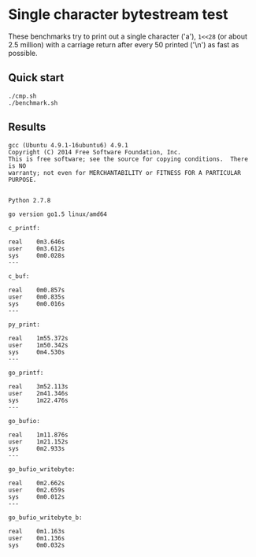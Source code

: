 Single character bytestream test
===

These benchmarks try to print out a single character ('a'), `1<<28` (or
about 2.5 million)
with a carriage return after every 50 printed ('\n') as fast as possible.

Quick start
---

```
./cmp.sh
./benchmark.sh
```

Results
---

```
gcc (Ubuntu 4.9.1-16ubuntu6) 4.9.1
Copyright (C) 2014 Free Software Foundation, Inc.
This is free software; see the source for copying conditions.  There is NO
warranty; not even for MERCHANTABILITY or FITNESS FOR A PARTICULAR PURPOSE.


Python 2.7.8

go version go1.5 linux/amd64

c_printf:

real    0m3.646s
user    0m3.612s
sys     0m0.028s
---

c_buf:

real    0m0.857s
user    0m0.835s
sys     0m0.016s
---

py_print:

real    1m55.372s
user    1m50.342s
sys     0m4.530s
---

go_printf:

real    3m52.113s
user    2m41.346s
sys     1m22.476s
---

go_bufio:

real    1m11.876s
user    1m21.152s
sys     0m2.933s
---

go_bufio_writebyte:

real    0m2.662s
user    0m2.659s
sys     0m0.012s
---

go_bufio_writebyte_b:

real    0m1.163s
user    0m1.136s
sys     0m0.032s
```
